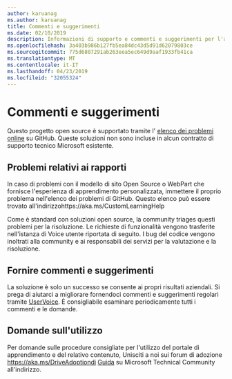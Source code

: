 ```yaml
---
author: karuanag
ms.author: karuanag
title: Commenti e suggerimenti
ms.date: 02/10/2019
description: Informazioni di supporto e commenti e suggerimenti per l'apprendimento personalizzato per Office 365
ms.openlocfilehash: 3a403b986b127fb5ea84dc43d5d91d62079803ce
ms.sourcegitcommit: 775d6807291ab263eea5ec649d9aaf1933fb41ca
ms.translationtype: MT
ms.contentlocale: it-IT
ms.lasthandoff: 04/23/2019
ms.locfileid: "32055324"
---
```

# <a name="feedback-and-support"></a>Commenti e suggerimenti

Questo progetto open source è supportato tramite l' [elenco dei problemi online](https://aka.ms/CustomLearningHelp) su GitHub. Queste soluzioni non sono incluse in alcun contratto di supporto tecnico Microsoft esistente.  

## <a name="report-issues"></a>Problemi relativi ai rapporti

In caso di problemi con il modello di sito Open Source o WebPart che fornisce l'esperienza di apprendimento personalizzata, immettere il proprio problema nell'elenco dei problemi di GitHub.  Questo elenco può essere trovato all'indirizzohttps://aka.ms/CustomLearningHelp  

Come è standard con soluzioni open source, la community triages questi problemi per la risoluzione.  Le richieste di funzionalità vengono trasferite nell'istanza di Voice utente riportata di seguito.  I bug del codice vengono inoltrati alla community e ai responsabili dei servizi per la valutazione e la risoluzione.  

## <a name="provide-us-feedback"></a>Fornire commenti e suggerimenti

La soluzione è solo un successo se consente ai propri risultati aziendali.  Si prega di aiutarci a migliorare fornendoci commenti e suggerimenti regolari tramite [UserVoice](https://microsoftteams.uservoice.com/forums/913429-learning-solutions).  È consigliabile esaminare periodicamente tutti i commenti e le domande.

## <a name="usage-questions"></a>Domande sull'utilizzo

Per domande sulle procedure consigliate per l'utilizzo del portale di apprendimento e del relativo contenuto, Unisciti a noi sui forum di adozione https://aka.ms/DriveAdoptiondi [Guida](https://aka.ms/DriveAdoption) su Microsoft Technical Community all'indirizzo. 

